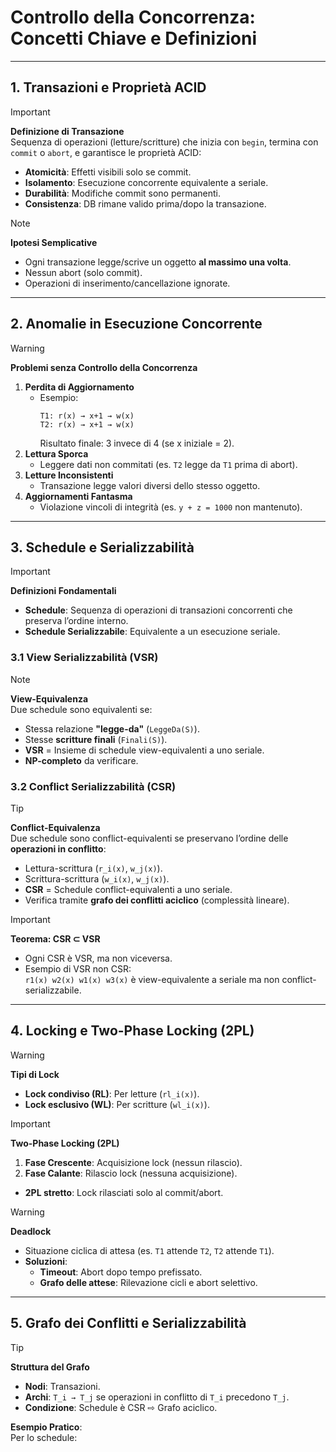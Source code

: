 # Controllo della Concorrenza: Concetti Chiave e Definizioni

---

## 1. Transazioni e Proprietà ACID
> [!IMPORTANT]  
> **Definizione di Transazione**  
> Sequenza di operazioni (letture/scritture) che inizia con `begin`, termina con `commit` o `abort`, e garantisce le proprietà ACID:  
> - **Atomicità**: Effetti visibili solo se commit.  
> - **Isolamento**: Esecuzione concorrente equivalente a seriale.  
> - **Durabilità**: Modifiche commit sono permanenti.  
> - **Consistenza**: DB rimane valido prima/dopo la transazione.

> [!NOTE]  
> **Ipotesi Semplicative**  
> - Ogni transazione legge/scrive un oggetto **al massimo una volta**.  
> - Nessun abort (solo commit).  
> - Operazioni di inserimento/cancellazione ignorate.

---

## 2. Anomalie in Esecuzione Concorrente
> [!WARNING]  
> **Problemi senza Controllo della Concorrenza**  
> 1. **Perdita di Aggiornamento**  
>    - Esempio:  
>      ```  
>      T1: r(x) → x+1 → w(x)  
>      T2: r(x) → x+1 → w(x)  
>      ```  
>      Risultato finale: 3 invece di 4 (se x iniziale = 2).  
> 2. **Lettura Sporca**  
>    - Leggere dati non commitati (es. `T2` legge da `T1` prima di abort).  
> 3. **Letture Inconsistenti**  
>    - Transazione legge valori diversi dello stesso oggetto.  
> 4. **Aggiornamenti Fantasma**  
>    - Violazione vincoli di integrità (es. `y + z = 1000` non mantenuto).

---

## 3. Schedule e Serializzabilità
> [!IMPORTANT]  
> **Definizioni Fondamentali**  
> - **Schedule**: Sequenza di operazioni di transazioni concorrenti che preserva l’ordine interno.  
> - **Schedule Serializzabile**: Equivalente a un esecuzione seriale.  

### 3.1 View Serializzabilità (VSR)
> [!NOTE]  
> **View-Equivalenza**  
> Due schedule sono equivalenti se:  
> - Stessa relazione **"legge-da"** (`LeggeDa(S)`).  
> - Stesse **scritture finali** (`Finali(S)`).  
> - **VSR** = Insieme di schedule view-equivalenti a uno seriale.  
> - **NP-completo** da verificare.

### 3.2 Conflict Serializzabilità (CSR)
> [!TIP]  
> **Conflict-Equivalenza**  
> Due schedule sono conflict-equivalenti se preservano l’ordine delle **operazioni in conflitto**:  
> - Lettura-scrittura (`r_i(x)`, `w_j(x)`).  
> - Scrittura-scrittura (`w_i(x)`, `w_j(x)`).  
> - **CSR** = Schedule conflict-equivalenti a uno seriale.  
> - Verifica tramite **grafo dei conflitti aciclico** (complessità lineare).

> [!IMPORTANT]  
> **Teorema: CSR ⊂ VSR**  
> - Ogni CSR è VSR, ma non viceversa.  
> - Esempio di VSR non CSR:  
>   `r1(x) w2(x) w1(x) w3(x)` è view-equivalente a seriale ma non conflict-serializzabile.

---

## 4. Locking e Two-Phase Locking (2PL)
> [!WARNING]  
> **Tipi di Lock**  
> - **Lock condiviso (RL)**: Per letture (`rl_i(x)`).  
> - **Lock esclusivo (WL)**: Per scritture (`wl_i(x)`).  

> [!IMPORTANT]  
> **Two-Phase Locking (2PL)**  
> 1. **Fase Crescente**: Acquisizione lock (nessun rilascio).  
> 2. **Fase Calante**: Rilascio lock (nessuna acquisizione).  
> - **2PL stretto**: Lock rilasciati solo al commit/abort.  

> [!WARNING]  
> **Deadlock**  
> - Situazione ciclica di attesa (es. `T1` attende `T2`, `T2` attende `T1`).  
> - **Soluzioni**:  
>   - **Timeout**: Abort dopo tempo prefissato.  
>   - **Grafo delle attese**: Rilevazione cicli e abort selettivo.

---

## 5. Grafo dei Conflitti e Serializzabilità
> [!TIP]  
> **Struttura del Grafo**  
> - **Nodi**: Transazioni.  
> - **Archi**: `T_i → T_j` se operazioni in conflitto di `T_i` precedono `T_j`.  
> - **Condizione**: Schedule è CSR ⇨ Grafo aciclico.

**Esempio Pratico**:  
Per lo schedule:  